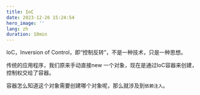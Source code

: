 ```yaml
---
title: IoC
date: 2023-12-26 15:24:54
hero_image: ''
lang: zh
duration: 10min
---
```


IoC，Inversion of Control，即“控制反转”，不是一种技术，只是一种思想。

传统的应用程序，我们原来手动直接new 一个对象，现在是通过IoC容器来创建，控制权交给了容器。

容器怎么知道这个对象需要创建哪个对象呢，那么就涉及到`依赖注入`。

